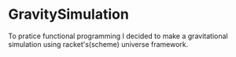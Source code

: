 GravitySimulation
=================

To pratice functional programming I decided to make a gravitational simulation using racket's(scheme) universe framework.
